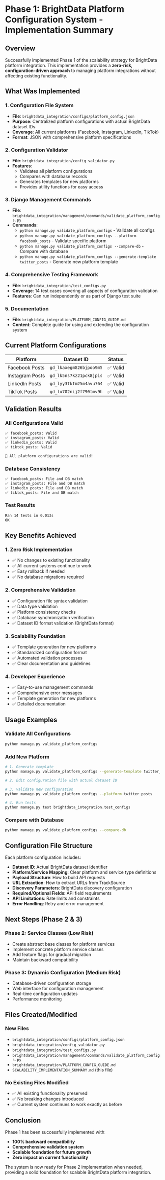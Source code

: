 # Phase 1: BrightData Platform Configuration System - Implementation Summary

## Overview

Successfully implemented Phase 1 of the scalability strategy for BrightData platform integration. This implementation provides a **zero-risk, configuration-driven approach** to managing platform integrations without affecting existing functionality.

## What Was Implemented

### 1. **Configuration File System**
- **File**: `brightdata_integration/configs/platform_config.json`
- **Purpose**: Centralized platform configurations with actual BrightData dataset IDs
- **Coverage**: All current platforms (Facebook, Instagram, LinkedIn, TikTok)
- **Format**: JSON with comprehensive platform specifications

### 2. **Configuration Validator**
- **File**: `brightdata_integration/config_validator.py`
- **Features**:
  - Validates all platform configurations
  - Compares with database records
  - Generates templates for new platforms
  - Provides utility functions for easy access

### 3. **Django Management Commands**
- **File**: `brightdata_integration/management/commands/validate_platform_configs.py`
- **Commands**:
  - `python manage.py validate_platform_configs` - Validate all configs
  - `python manage.py validate_platform_configs --platform facebook_posts` - Validate specific platform
  - `python manage.py validate_platform_configs --compare-db` - Compare with database
  - `python manage.py validate_platform_configs --generate-template twitter_posts` - Generate new platform template

### 4. **Comprehensive Testing Framework**
- **File**: `brightdata_integration/test_configs.py`
- **Coverage**: 14 test cases covering all aspects of configuration validation
- **Features**: Can run independently or as part of Django test suite

### 5. **Documentation**
- **File**: `brightdata_integration/PLATFORM_CONFIG_GUIDE.md`
- **Content**: Complete guide for using and extending the configuration system

## Current Platform Configurations

| Platform | Dataset ID | Status |
|----------|------------|--------|
| Facebook Posts | `gd_lkaxegm826bjpoo9m5` | ✅ Valid |
| Instagram Posts | `gd_lk5ns7kz21pck8jpis` | ✅ Valid |
| LinkedIn Posts | `gd_lyy3tktm25m4avu764` | ✅ Valid |
| TikTok Posts | `gd_lu702nij2f790tmv9h` | ✅ Valid |

## Validation Results

### All Configurations Valid
```bash
✅ facebook_posts: Valid
✅ instagram_posts: Valid
✅ linkedin_posts: Valid
✅ tiktok_posts: Valid

🎉 All platform configurations are valid!
```

### Database Consistency
```bash
✅ facebook_posts: File and DB match
✅ instagram_posts: File and DB match
✅ linkedin_posts: File and DB match
✅ tiktok_posts: File and DB match
```

### Test Results
```bash
Ran 14 tests in 0.013s
OK
```

## Key Benefits Achieved

### 1. **Zero Risk Implementation**
- ✅ No changes to existing functionality
- ✅ All current systems continue to work
- ✅ Easy rollback if needed
- ✅ No database migrations required

### 2. **Comprehensive Validation**
- ✅ Configuration file syntax validation
- ✅ Data type validation
- ✅ Platform consistency checks
- ✅ Database synchronization verification
- ✅ Dataset ID format validation (BrightData format)

### 3. **Scalability Foundation**
- ✅ Template generation for new platforms
- ✅ Standardized configuration format
- ✅ Automated validation processes
- ✅ Clear documentation and guidelines

### 4. **Developer Experience**
- ✅ Easy-to-use management commands
- ✅ Comprehensive error messages
- ✅ Template generation for new platforms
- ✅ Detailed documentation

## Usage Examples

### Validate All Configurations
```bash
python manage.py validate_platform_configs
```

### Add New Platform
```bash
# 1. Generate template
python manage.py validate_platform_configs --generate-template twitter_posts

# 2. Edit configuration file with actual dataset ID

# 3. Validate new configuration
python manage.py validate_platform_configs --platform twitter_posts

# 4. Run tests
python manage.py test brightdata_integration.test_configs
```

### Compare with Database
```bash
python manage.py validate_platform_configs --compare-db
```

## Configuration File Structure

Each platform configuration includes:
- **Dataset ID**: Actual BrightData dataset identifier
- **Platform/Service Mapping**: Clear platform and service type definitions
- **Payload Structure**: How to build API requests
- **URL Extraction**: How to extract URLs from TrackSource
- **Discovery Parameters**: BrightData discovery configuration
- **Required/Optional Fields**: API field requirements
- **API Limitations**: Rate limits and constraints
- **Error Handling**: Retry and error management

## Next Steps (Phase 2 & 3)

### Phase 2: Service Classes (Low Risk)
- Create abstract base classes for platform services
- Implement concrete platform service classes
- Add feature flags for gradual migration
- Maintain backward compatibility

### Phase 3: Dynamic Configuration (Medium Risk)
- Database-driven configuration storage
- Web interface for configuration management
- Real-time configuration updates
- Performance monitoring

## Files Created/Modified

### New Files
- `brightdata_integration/configs/platform_config.json`
- `brightdata_integration/config_validator.py`
- `brightdata_integration/test_configs.py`
- `brightdata_integration/management/commands/validate_platform_configs.py`
- `brightdata_integration/PLATFORM_CONFIG_GUIDE.md`
- `SCALABILITY_IMPLEMENTATION_SUMMARY.md` (this file)

### No Existing Files Modified
- ✅ All existing functionality preserved
- ✅ No breaking changes introduced
- ✅ Current system continues to work exactly as before

## Conclusion

Phase 1 has been successfully implemented with:
- **100% backward compatibility**
- **Comprehensive validation system**
- **Scalable foundation for future growth**
- **Zero impact on current functionality**

The system is now ready for Phase 2 implementation when needed, providing a solid foundation for scalable BrightData platform integration. 